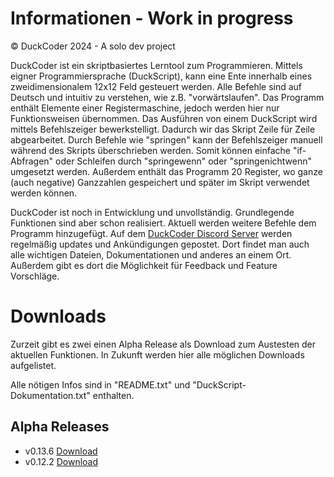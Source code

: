 # Informationen - Work in progress
© DuckCoder 2024 - A solo dev project

DuckCoder ist ein skriptbasiertes Lerntool zum Programmieren. Mittels eigner Programmiersprache (DuckScript), kann eine Ente innerhalb eines zweidimensionalem 12x12 Feld gesteuert werden. Alle Befehle sind auf Deutsch und intuitiv zu verstehen, wie z.B. "vorwärtslaufen".
Das Programm enthält Elemente einer Registermaschine, jedoch werden hier nur Funktionsweisen übernommen. Das Ausführen von einem DuckScript wird mittels Befehlszeiger bewerkstelligt. Dadurch wir das Skript Zeile für Zeile abgearbeitet. Durch Befehle wie "springen" kann der Befehlszeiger manuell während des Skripts überschrieben werden.
Somit können einfache "if-Abfragen" oder Schleifen durch "springewenn" oder "springenichtwenn" umgesetzt werden.
Außerdem enthält das Programm 20 Register, wo ganze (auch negative) Ganzzahlen gespeichert und später im Skript verwendet werden können.

DuckCoder ist noch in Entwicklung und unvollständig. Grundlegende Funktionen sind aber schon realisiert. Aktuell werden weitere Befehle dem Programm hinzugefügt.
Auf dem [DuckCoder Discord Server](https://discord.gg/8bjtfwsBxH) werden regelmäßig updates und Ankündigungen gepostet. Dort findet man auch alle wichtigen Dateien, Dokumentationen und anderes an einem Ort.
Außerdem gibt es dort die Möglichkeit für Feedback und Feature Vorschläge.

# Downloads
Zurzeit gibt es zwei einen Alpha Release als Download zum Austesten der aktuellen Funktionen.
In Zukunft werden hier alle möglichen Downloads aufgelistet.

Alle nötigen Infos sind in "README.txt" und "DuckScript-Dokumentation.txt" enthalten.

## Alpha Releases
- v0.13.6 [Download](https://www.dropbox.com/scl/fi/217o6de4b7anpp3kdgv74/ALPHA-Release-v0-13-6.zip?rlkey=7y3fyuueqf1sm7epw26jv7v1k&dl=0)
- v0.12.2 [Download](https://www.dropbox.com/scl/fi/xb50elfynvfjj36fidt6j/ALPHA-Release-v0-12-2.zip?rlkey=k37lgtw4jjj5glwrsr15n63bf&dl=0)
